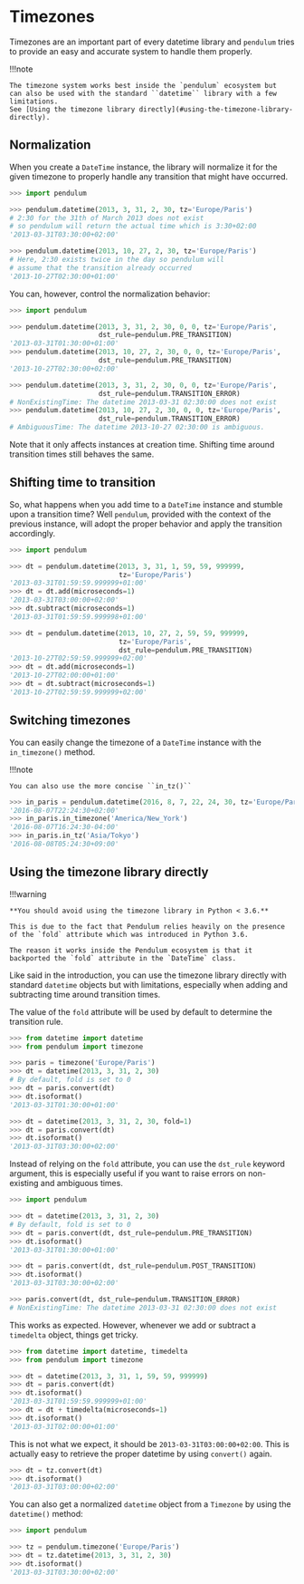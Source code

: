 # Timezones

Timezones are an important part of every datetime library and `pendulum`
tries to provide an easy and accurate system to handle them properly.

!!!note

    The timezone system works best inside the `pendulum` ecosystem but
    can also be used with the standard ``datetime`` library with a few limitations.
    See [Using the timezone library directly](#using-the-timezone-library-directly).

## Normalization

When you create a `DateTime` instance, the library will normalize it for the
given timezone to properly handle any transition that might have occurred.

```python
>>> import pendulum

>>> pendulum.datetime(2013, 3, 31, 2, 30, tz='Europe/Paris')
# 2:30 for the 31th of March 2013 does not exist
# so pendulum will return the actual time which is 3:30+02:00
'2013-03-31T03:30:00+02:00'

>>> pendulum.datetime(2013, 10, 27, 2, 30, tz='Europe/Paris')
# Here, 2:30 exists twice in the day so pendulum will
# assume that the transition already occurred
'2013-10-27T02:30:00+01:00'
```

You can, however, control the normalization behavior:

```python
>>> import pendulum

>>> pendulum.datetime(2013, 3, 31, 2, 30, 0, 0, tz='Europe/Paris',
                      dst_rule=pendulum.PRE_TRANSITION)
'2013-03-31T01:30:00+01:00'
>>> pendulum.datetime(2013, 10, 27, 2, 30, 0, 0, tz='Europe/Paris',
                      dst_rule=pendulum.PRE_TRANSITION)
'2013-10-27T02:30:00+02:00'

>>> pendulum.datetime(2013, 3, 31, 2, 30, 0, 0, tz='Europe/Paris',
                      dst_rule=pendulum.TRANSITION_ERROR)
# NonExistingTime: The datetime 2013-03-31 02:30:00 does not exist
>>> pendulum.datetime(2013, 10, 27, 2, 30, 0, 0, tz='Europe/Paris',
                      dst_rule=pendulum.TRANSITION_ERROR)
# AmbiguousTime: The datetime 2013-10-27 02:30:00 is ambiguous.
```

Note that it only affects instances at creation time. Shifting time around
transition times still behaves the same.

## Shifting time to transition

So, what happens when you add time to a `DateTime` instance and stumble upon
a transition time?
Well `pendulum`, provided with the context of the previous instance, will
adopt the proper behavior and apply the transition accordingly.

```python
>>> import pendulum

>>> dt = pendulum.datetime(2013, 3, 31, 1, 59, 59, 999999,
                           tz='Europe/Paris')
'2013-03-31T01:59:59.999999+01:00'
>>> dt = dt.add(microseconds=1)
'2013-03-31T03:00:00+02:00'
>>> dt.subtract(microseconds=1)
'2013-03-31T01:59:59.999998+01:00'

>>> dt = pendulum.datetime(2013, 10, 27, 2, 59, 59, 999999,
                           tz='Europe/Paris',
                           dst_rule=pendulum.PRE_TRANSITION)
'2013-10-27T02:59:59.999999+02:00'
>>> dt = dt.add(microseconds=1)
'2013-10-27T02:00:00+01:00'
>>> dt = dt.subtract(microseconds=1)
'2013-10-27T02:59:59.999999+02:00'
```

## Switching timezones

You can easily change the timezone of a `DateTime` instance
with the `in_timezone()` method.

!!!note

    You can also use the more concise ``in_tz()``

```python
>>> in_paris = pendulum.datetime(2016, 8, 7, 22, 24, 30, tz='Europe/Paris')
'2016-08-07T22:24:30+02:00'
>>> in_paris.in_timezone('America/New_York')
'2016-08-07T16:24:30-04:00'
>>> in_paris.in_tz('Asia/Tokyo')
'2016-08-08T05:24:30+09:00'
```

## Using the timezone library directly

!!!warning

    **You should avoid using the timezone library in Python < 3.6.**
    
    This is due to the fact that Pendulum relies heavily on the presence
    of the `fold` attribute which was introduced in Python 3.6.
    
    The reason it works inside the Pendulum ecosystem is that it
    backported the `fold` attribute in the `DateTime` class.

Like said in the introduction, you can use the timezone library
directly with standard `datetime` objects but with limitations, especially
when adding and subtracting time around transition times.

The value of the `fold` attribute will be used
by default to determine the transition rule.

```python
>>> from datetime import datetime
>>> from pendulum import timezone

>>> paris = timezone('Europe/Paris')
>>> dt = datetime(2013, 3, 31, 2, 30)
# By default, fold is set to 0
>>> dt = paris.convert(dt)
>>> dt.isoformat()
'2013-03-31T01:30:00+01:00'

>>> dt = datetime(2013, 3, 31, 2, 30, fold=1)
>>> dt = paris.convert(dt)
>>> dt.isoformat()
'2013-03-31T03:30:00+02:00'
```

Instead of relying on the `fold` attribute, you can use the `dst_rule`
keyword argument, this is especially useful if you want to raise errors
on non-existing and ambiguous times.

```python
>>> import pendulum

>>> dt = datetime(2013, 3, 31, 2, 30)
# By default, fold is set to 0
>>> dt = paris.convert(dt, dst_rule=pendulum.PRE_TRANSITION)
>>> dt.isoformat()
'2013-03-31T01:30:00+01:00'

>>> dt = paris.convert(dt, dst_rule=pendulum.POST_TRANSITION)
>>> dt.isoformat()
'2013-03-31T03:30:00+02:00'

>>> paris.convert(dt, dst_rule=pendulum.TRANSITION_ERROR)
# NonExistingTime: The datetime 2013-03-31 02:30:00 does not exist
```

This works as expected. However, whenever we add or subtract a `timedelta`
object, things get tricky.

```python
>>> from datetime import datetime, timedelta
>>> from pendulum import timezone

>>> dt = datetime(2013, 3, 31, 1, 59, 59, 999999)
>>> dt = paris.convert(dt)
>>> dt.isoformat()
'2013-03-31T01:59:59.999999+01:00'
>>> dt = dt + timedelta(microseconds=1)
>>> dt.isoformat()
'2013-03-31T02:00:00+01:00'
```

This is not what we expect, it should be `2013-03-31T03:00:00+02:00`.
This is actually easy to retrieve the proper datetime by using `convert()`
again.

```python
>>> dt = tz.convert(dt)
>>> dt.isoformat()
'2013-03-31T03:00:00+02:00'
```

You can also get a normalized `datetime` object
from a `Timezone` by using the `datetime()` method:

```python
>>> import pendulum

>>> tz = pendulum.timezone('Europe/Paris')
>>> dt = tz.datetime(2013, 3, 31, 2, 30)
>>> dt.isoformat()
'2013-03-31T03:30:00+02:00'
```

